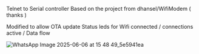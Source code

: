 Telnet to Serial controller
Based on the project from dhansel/WifiModem ( thanks )

Modified to allow OTA update
Status leds for Wifi connected / connections active / Data flow

![WhatsApp Image 2025-06-06 at 15 48 49_5e5941ea](https://github.com/user-attachments/assets/e8a57748-f526-46f6-a61a-a15e3fa5a5d3)

